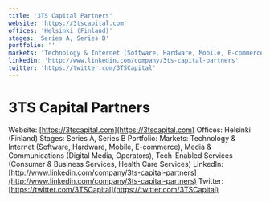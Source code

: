 ```yaml
---
title: '3TS Capital Partners'
website: 'https://3tscapital.com'
offices: 'Helsinki (Finland)'
stages: 'Series A, Series B'
portfolio: ''
markets: 'Technology & Internet (Software, Hardware, Mobile, E-commerce), Media & Communications (Digital Media, Operators), Tech-Enabled Services (Consumer & Business Services, Health Care Services)'
linkedin: 'http://www.linkedin.com/company/3ts-capital-partners'
twitter: 'https://twitter.com/3TSCapital'
---
```


# 3TS Capital Partners
Website: [https://3tscapital.com](https://3tscapital.com)
Offices: Helsinki (Finland)
Stages: Series A, Series B
Portfolio: 
Markets: Technology & Internet (Software, Hardware, Mobile, E-commerce), Media & Communications (Digital Media, Operators), Tech-Enabled Services (Consumer & Business Services, Health Care Services)
LinkedIn: [http://www.linkedin.com/company/3ts-capital-partners](http://www.linkedin.com/company/3ts-capital-partners)
Twitter: [https://twitter.com/3TSCapital](https://twitter.com/3TSCapital)
